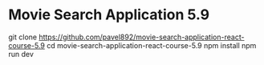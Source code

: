 # Movie Search Application 5.9

git clone https://github.com/pavel892/movie-search-application-react-course-5.9
cd movie-search-application-react-course-5.9
npm install
npm run dev
